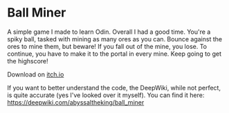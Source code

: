 # Ball Miner

A simple game I made to learn Odin. Overall I had a good time. You're a spiky ball, tasked with mining as many ores as you can. Bounce against the ores to mine them, but beware! If you fall out of the mine, you lose. To continue, you have to make it to the portal in every mine. Keep going to get the highscore!

Download on [itch.io](https://abyssaltheking.itch.io/ball-miner)

If you want to better understand the code, the DeepWiki, while not perfect, is quite accurate (yes I've looked over it myself). You can find it here: https://deepwiki.com/abyssaltheking/ball_miner
